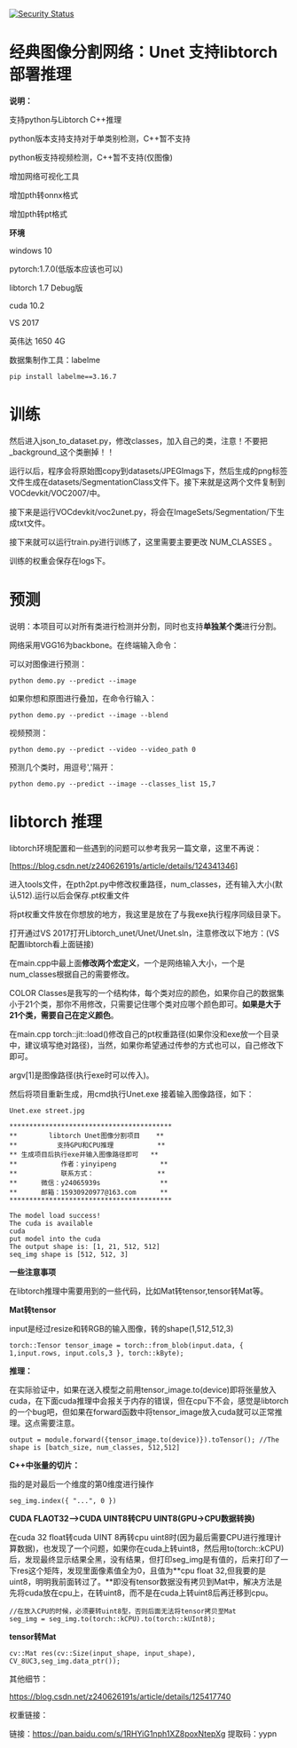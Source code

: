 [![Security Status](https://www.murphysec.com/platform3/v3/badge/1611925031551008768.svg?t=1)](https://www.murphysec.com/accept?code=291ba04475d347dc35ed67994bb9bcf5&type=1&from=2&t=2)
# 经典图像分割网络：Unet 支持libtorch部署推理



**说明：**

支持python与Libtorch C++推理

python版本支持支持对于单类别检测，C++暂不支持

python板支持视频检测，C++暂不支持(仅图像)

增加网络可视化工具

增加pth转onnx格式

增加pth转pt格式



**环境**

windows 10

pytorch:1.7.0(低版本应该也可以)

libtorch 1.7 Debug版

cuda 10.2

VS 2017

英伟达 1650 4G



数据集制作工具：labelme

```
pip install labelme==3.16.7
```



# 训练 

然后进入json_to_dataset.py，修改classes，加入自己的类，注意！不要把_background_这个类删掉！！

运行以后，程序会将原始图copy到datasets/JPEGImags下，然后生成的png标签文件生成在datasets/SegmentationClass文件下。接下来就是这两个文件复制到VOCdevkit/VOC2007/中。

接下来是运行VOCdevkit/voc2unet.py，将会在ImageSets/Segmentation/下生成txt文件。

接下来就可以运行train.py进行训练了，这里需要主要更改 NUM_CLASSES 。

训练的权重会保存在logs下。



# 预测

说明：本项目可以对所有类进行检测并分割，同时也支持**单独某个类**进行分割。

网络采用VGG16为backbone。在终端输入命令：



可以对图像进行预测：

```
python demo.py --predict --image
```



如果你想和原图进行叠加，在命令行输入：

```
python demo.py --predict --image --blend
```



视频预测：

```
python demo.py --predict --video --video_path 0
```



 预测几个类时，用逗号','隔开：

```
python demo.py --predict --image --classes_list 15,7
```



# libtorch 推理

libtorch环境配置和一些遇到的问题可以参考我另一篇文章，这里不再说：

[https://blog.csdn.net/z240626191s/article/details/124341346]

进入tools文件，在pth2pt.py中修改权重路径，num_classes，还有输入大小(默认512).运行以后会保存.pt权重文件

将pt权重文件放在你想放的地方，我这里是放在了与我exe执行程序同级目录下。

打开通过VS 2017打开Libtorch_unet/Unet/Unet.sln，注意修改以下地方：(VS 配置libtorch看上面链接)

在main.cpp中最上面**修改两个宏定义**，一个是网络输入大小，一个是num_classes根据自己的需要修改。

COLOR Classes是我写的一个结构体，每个类对应的颜色，如果你自己的数据集小于21个类，那你不用修改，只需要记住哪个类对应哪个颜色即可。**如果是大于21个类，需要自己在定义颜色**。

在main.cpp torch::jit::load()修改自己的pt权重路径(如果你没和exe放一个目录中，建议填写绝对路径)，当然，如果你希望通过传参的方式也可以，自己修改下即可。

argv[1]是图像路径(执行exe时可以传入)。

然后将项目重新生成，用cmd执行Unet.exe 接着输入图像路径，如下：

```
Unet.exe street.jpg
```



```
*****************************************
**        libtorch Unet图像分割项目    **
**          支持GPU和CPU推理           **
** 生成项目后执行exe并输入图像路径即可   **
**           作者：yinyipeng           **
**           联系方式：                **
**      微信：y24065939s               **
**      邮箱：15930920977@163.com      **
*****************************************

The model load success!
The cuda is available
cuda
put model into the cuda
The output shape is: [1, 21, 512, 512]
seq_img shape is [512, 512, 3]
```



**一些注意事项**

在libtorch推理中需要用到的一些代码，比如Mat转tensor,tensor转Mat等。

**Mat转tensor**

input是经过resize和转RGB的输入图像，转的shape(1,512,512,3)

```
torch::Tensor tensor_image = torch::from_blob(input.data, { 1,input.rows, input.cols,3 }, torch::kByte);
```



**推理：**

在实际验证中，如果在送入模型之前用tensor_image.to(device)即将张量放入cuda，在下面cuda推理中会报关于内存的错误，但在cpu下不会，感觉是libtorch的一个bug吧，但如果在forward函数中将tensor_image放入cuda就可以正常推理。这点需要注意。

```
output = module.forward({tensor_image.to(device)}).toTensor(); //The shape is [batch_size, num_classes, 512,512]
```



**C++中张量的切片：**

指的是对最后一个维度的第0维度进行操作

```
seg_img.index({ "...", 0 })
```



**CUDA FLAOT32-->CUDA UINT8转CPU UINT8(GPU->CPU数据转换)**

在cuda 32 float转cuda UINT 8再转cpu uint8时(因为最后需要CPU进行推理计算数据)，也发现了一个问题，如果你在cuda上转uint8，然后用to(torch::kCPU)后，发现最终显示结果全黑，没有结果，但打印seg_img是有值的，后来打印了一下res这个矩阵，发现里面像素值全为0，且值为**cpu float 32,但我要的是uint8，明明我前面转过了。**即没有tensor数据没有拷贝到Mat中，解决方法是先将cuda放在cpu上，在转uint8，而不是在cuda上转uint8后再迁移到cpu。

```
//在放入CPU的时候，必须要转uint8型，否则后面无法将tensor拷贝至Mat
seg_img = seg_img.to(torch::kCPU).to(torch::kUInt8); 
```



**tensor转Mat**

```
cv::Mat res(cv::Size(input_shape, input_shape), CV_8UC3,seg_img.data_ptr());
```



其他细节：

https://blog.csdn.net/z240626191s/article/details/125417740

权重链接：

链接：https://pan.baidu.com/s/1RHYiG1nph1XZ8poxNtepXg 
提取码：yypn
